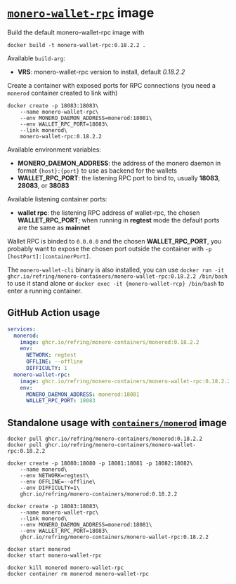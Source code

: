 # [`monero-wallet-rpc`](https://github.com/monero-project/monero) image

Build the default monero-wallet-rpc image with

```
docker build -t monero-wallet-rpc:0.18.2.2 .
```

Available `build-arg`:

- **VRS**: monero-wallet-rpc version to install, default _0.18.2.2_

Create a container with exposed ports for RPC connections (you need a `monerod` container created to link with)

```
docker create -p 18083:18083\
    --name monero-wallet-rpc\
    --env MONERO_DAEMON_ADDRESS=monerod:18081\
    --env WALLET_RPC_PORT=18083\
    --link monerod\
    monero-wallet-rpc:0.18.2.2
```

Available environment variables:

- **MONERO_DAEMON_ADDRESS**: the address of the monero daemon in format `{host}:{port}` to use as backend for the wallets
- **WALLET_RPC_PORT**: the listening RPC port to bind to, usually **18083**, **28083**, or **38083**

Available listening container ports:

- **wallet rpc**: the listening RPC address of wallet-rpc, the chosen **WALLET_RPC_PORT**; when running in **regtest** mode the default ports are the same as **mainnet**

Wallet RPC is binded to `0.0.0.0` and the chosen **WALLET_RPC_PORT**, you probably want to expose the chosen port outside the container with `-p [hostPort]:[containerPort]`.

The `monero-wallet-cli` binary is also installed, you can use `docker run -it ghcr.io/refring/monero-containers/monero-wallet-rpc:0.18.2.2 /bin/bash` to use it stand alone or `docker exec -it {monero-wallet-rcp} /bin/bash` to enter a running container.

## GitHub Action usage

```yaml
services:
  monerod:
    image: ghcr.io/refring/monero-containers/monerod:0.18.2.2
    env:
      NETWORK: regtest
      OFFLINE: --offline
      DIFFICULTY: 1
  monero-wallet-rpc:
    image: ghcr.io/refring/monero-containers/monero-wallet-rpc:0.18.2.2
    env:
      MONERO_DAEMON_ADDRESS: monerod:18081
      WALLET_RPC_PORT: 18083
```

## Standalone usage with [`containers/monerod`](https://github.com/refring/monero-containers/tree/main/monerod) image

```
docker pull ghcr.io/refring/monero-containers/monerod:0.18.2.2
docker pull ghcr.io/refring/monero-containers/monero-wallet-rpc:0.18.2.2

docker create -p 18080:18080 -p 18081:18081 -p 18082:18082\
    --name monerod\
    --env NETWORK=regtest\
    --env OFFLINE=--offline\
    --env DIFFICULTY=1\
    ghcr.io/refring/monero-containers/monerod:0.18.2.2

docker create -p 18083:18083\
    --name monero-wallet-rpc\
    --link monerod\
    --env MONERO_DAEMON_ADDRESS=monerod:18081\
    --env WALLET_RPC_PORT=18083\
    ghcr.io/refring/monero-containers/monero-wallet-rpc:0.18.2.2

docker start monerod
docker start monero-wallet-rpc

docker kill monerod monero-wallet-rpc
docker container rm monerod monero-wallet-rpc
```
